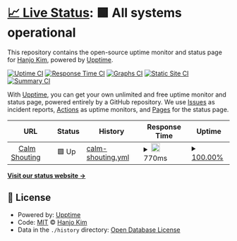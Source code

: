 # [📈 Live Status](https://lordmiss.com): <!--live status--> **🟩 All systems operational**

This repository contains the open-source uptime monitor and status page for [Hanjo Kim](https://lordmiss.com), powered by [Upptime](https://github.com/upptime/upptime).

[![Uptime CI](https://github.com/lordmiss/upptime-lordmissdotcom/workflows/Uptime%20CI/badge.svg)](https://github.com/lordmiss/upptime-lordmissdotcom/actions?query=workflow%3A%22Uptime+CI%22)
[![Response Time CI](https://github.com/lordmiss/upptime-lordmissdotcom/workflows/Response%20Time%20CI/badge.svg)](https://github.com/lordmiss/upptime-lordmissdotcom/actions?query=workflow%3A%22Response+Time+CI%22)
[![Graphs CI](https://github.com/lordmiss/upptime-lordmissdotcom/workflows/Graphs%20CI/badge.svg)](https://github.com/lordmiss/upptime-lordmissdotcom/actions?query=workflow%3A%22Graphs+CI%22)
[![Static Site CI](https://github.com/lordmiss/upptime-lordmissdotcom/workflows/Static%20Site%20CI/badge.svg)](https://github.com/lordmiss/upptime-lordmissdotcom/actions?query=workflow%3A%22Static+Site+CI%22)
[![Summary CI](https://github.com/lordmiss/upptime-lordmissdotcom/workflows/Summary%20CI/badge.svg)](https://github.com/lordmiss/upptime-lordmissdotcom/actions?query=workflow%3A%22Summary+CI%22)

With [Upptime](https://upptime.js.org), you can get your own unlimited and free uptime monitor and status page, powered entirely by a GitHub repository. We use [Issues](https://github.com/lordmiss/upptime-lordmissdotcom/issues) as incident reports, [Actions](https://github.com/lordmiss/upptime-lordmissdotcom/actions) as uptime monitors, and [Pages](https://lordmiss.com) for the status page.

<!--start: status pages-->
<!-- This summary is generated by Upptime (https://github.com/upptime/upptime) -->
<!-- Do not edit this manually, your changes will be overwritten -->
<!-- prettier-ignore -->
| URL | Status | History | Response Time | Uptime |
| --- | ------ | ------- | ------------- | ------ |
| <img alt="" src="https://favicons.githubusercontent.com/lordmiss.com" height="13"> [Calm Shouting](https://lordmiss.com) | 🟩 Up | [calm-shouting.yml](https://github.com/lordmiss/uptime-lordmissdotcom/commits/HEAD/history/calm-shouting.yml) | <details><summary><img alt="Response time graph" src="./graphs/calm-shouting/response-time-week.png" height="20"> 770ms</summary><br><a href="https://lordmiss.github.io/upptime-lordmissdotcom/history/calm-shouting"><img alt="Response time 649" src="https://img.shields.io/endpoint?url=https%3A%2F%2Fraw.githubusercontent.com%2Flordmiss%2Fuptime-lordmissdotcom%2FHEAD%2Fapi%2Fcalm-shouting%2Fresponse-time.json"></a><br><a href="https://lordmiss.github.io/upptime-lordmissdotcom/history/calm-shouting"><img alt="24-hour response time 1227" src="https://img.shields.io/endpoint?url=https%3A%2F%2Fraw.githubusercontent.com%2Flordmiss%2Fuptime-lordmissdotcom%2FHEAD%2Fapi%2Fcalm-shouting%2Fresponse-time-day.json"></a><br><a href="https://lordmiss.github.io/upptime-lordmissdotcom/history/calm-shouting"><img alt="7-day response time 770" src="https://img.shields.io/endpoint?url=https%3A%2F%2Fraw.githubusercontent.com%2Flordmiss%2Fuptime-lordmissdotcom%2FHEAD%2Fapi%2Fcalm-shouting%2Fresponse-time-week.json"></a><br><a href="https://lordmiss.github.io/upptime-lordmissdotcom/history/calm-shouting"><img alt="30-day response time 660" src="https://img.shields.io/endpoint?url=https%3A%2F%2Fraw.githubusercontent.com%2Flordmiss%2Fuptime-lordmissdotcom%2FHEAD%2Fapi%2Fcalm-shouting%2Fresponse-time-month.json"></a><br><a href="https://lordmiss.github.io/upptime-lordmissdotcom/history/calm-shouting"><img alt="1-year response time 649" src="https://img.shields.io/endpoint?url=https%3A%2F%2Fraw.githubusercontent.com%2Flordmiss%2Fuptime-lordmissdotcom%2FHEAD%2Fapi%2Fcalm-shouting%2Fresponse-time-year.json"></a></details> | <details><summary><a href="https://lordmiss.github.io/upptime-lordmissdotcom/history/calm-shouting">100.00%</a></summary><a href="https://lordmiss.github.io/upptime-lordmissdotcom/history/calm-shouting"><img alt="All-time uptime 99.93%" src="https://img.shields.io/endpoint?url=https%3A%2F%2Fraw.githubusercontent.com%2Flordmiss%2Fuptime-lordmissdotcom%2FHEAD%2Fapi%2Fcalm-shouting%2Fuptime.json"></a><br><a href="https://lordmiss.github.io/upptime-lordmissdotcom/history/calm-shouting"><img alt="24-hour uptime 100.00%" src="https://img.shields.io/endpoint?url=https%3A%2F%2Fraw.githubusercontent.com%2Flordmiss%2Fuptime-lordmissdotcom%2FHEAD%2Fapi%2Fcalm-shouting%2Fuptime-day.json"></a><br><a href="https://lordmiss.github.io/upptime-lordmissdotcom/history/calm-shouting"><img alt="7-day uptime 100.00%" src="https://img.shields.io/endpoint?url=https%3A%2F%2Fraw.githubusercontent.com%2Flordmiss%2Fuptime-lordmissdotcom%2FHEAD%2Fapi%2Fcalm-shouting%2Fuptime-week.json"></a><br><a href="https://lordmiss.github.io/upptime-lordmissdotcom/history/calm-shouting"><img alt="30-day uptime 99.92%" src="https://img.shields.io/endpoint?url=https%3A%2F%2Fraw.githubusercontent.com%2Flordmiss%2Fuptime-lordmissdotcom%2FHEAD%2Fapi%2Fcalm-shouting%2Fuptime-month.json"></a><br><a href="https://lordmiss.github.io/upptime-lordmissdotcom/history/calm-shouting"><img alt="1-year uptime 99.93%" src="https://img.shields.io/endpoint?url=https%3A%2F%2Fraw.githubusercontent.com%2Flordmiss%2Fuptime-lordmissdotcom%2FHEAD%2Fapi%2Fcalm-shouting%2Fuptime-year.json"></a></details>

<!--end: status pages-->

[**Visit our status website →**](https://lordmiss.com)

## 📄 License

- Powered by: [Upptime](https://github.com/upptime/upptime)
- Code: [MIT](./LICENSE) © [Hanjo Kim](https://lordmiss.com)
- Data in the `./history` directory: [Open Database License](https://opendatacommons.org/licenses/odbl/1-0/)
